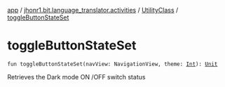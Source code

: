 [app](../../index.md) / [jhonr1.bit.language_translator.activities](../index.md) / [UtilityClass](index.md) / [toggleButtonStateSet](./toggle-button-state-set.md)

# toggleButtonStateSet

`fun toggleButtonStateSet(navView: NavigationView, theme: `[`Int`](https://kotlinlang.org/api/latest/jvm/stdlib/kotlin/-int/index.html)`): `[`Unit`](https://kotlinlang.org/api/latest/jvm/stdlib/kotlin/-unit/index.html)

Retrieves the Dark mode ON /OFF switch status


